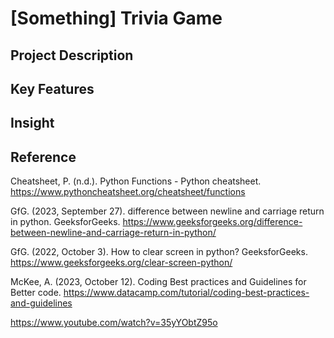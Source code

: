 # [Something] Trivia Game

## Project Description

## Key Features

## Insight

## Reference
 Cheatsheet, P. (n.d.). Python Functions - Python cheatsheet. https://www.pythoncheatsheet.org/cheatsheet/functions

 GfG. (2023, September 27). difference between newline and carriage return in python. GeeksforGeeks. https://www.geeksforgeeks.org/difference-between-newline-and-carriage-return-in-python/

GfG. (2022, October 3). How to clear screen in python? GeeksforGeeks. https://www.geeksforgeeks.org/clear-screen-python/

McKee, A. (2023, October 12). Coding Best practices and Guidelines for Better code. https://www.datacamp.com/tutorial/coding-best-practices-and-guidelines

https://www.youtube.com/watch?v=35yYObtZ95o

